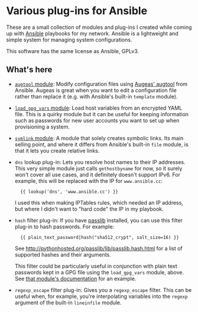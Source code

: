 # Various plug-ins for Ansible

These are a small collection of modules and plug-ins I created while
coming up with [Ansible](http://www.ansibleworks.com/) playbooks for
my network.  Ansible is a lightweight and simple system for managing
system configurations.

This software has the same license as Ansible, GPLv3.

## What's here

* [`augtool` module][augtool_mod]: Modify configuration files using
  [Augeas' augtool][augtool] from Ansible.  Augeas is great when you
  want to edit a configuration file rather than replace it (e.g. with
  Ansible's built-in `template` module).

* [`load_gpg_vars` module][load_gpg_vars_mod]: Load host variables from
  an encrypted YAML file.  This is a quirky module but it can be
  useful for keeping information such as passwords for new user
  accounts you want to set up when provisioning a system.

* [`symlink` module][symlink_mod]: A module that solely creates symbolic
  links.  Its main selling point, and where it differs from Ansible's
  built-in `file` module, is that it lets you create relative links.

* `dns` lookup plug-in: Lets you resolve host names to their IP
  addresses.  This very simple module just calls `gethostbyname` for
  now, so it surely won't cover all use cases, and it definitely
  doesn't support IPv6.  For example, this will be replaced with the
  IP for `www.ansible.cc`:

        {{ lookup('dns', 'www.ansible.cc') }}

  I used this when making IPTables rules, which needed an IP address,
  but where I didn't want to "hard code" the IP in my playbook.

* `hash` filter plug-in: If you have
  [passlib](http://pythonhosted.org/passlib/) installed, you can use
  this filter plug-in to hash passwords.  For example:

        {{ plain_text_password|hash("sha512_crypt", salt_size=16) }}

  See <http://pythonhosted.org/passlib/lib/passlib.hash.html> for a
  list of supported hashes and their arguments.

  This filter could be particularly useful in conjunction with plain
  text passwords kept in a GPG file using the `load_gpg_vars` module,
  above.  See [that module's documentation][load_gpg_vars_mod] for an
  example.

* `regexp_escape` filter plug-in: Gives you a `regexp_escape` filter.
  This can be useful when, for example, you're interpolating variables
  into the `regexp` argument of the built-in `lineinfile` module.

[augtool_mod]: http://dsedivec.github.io/ansible-plugins/#augtool
[augtool]: http://augeas.net/tour.html
[load_gpg_vars_mod]: http://dsedivec.github.io/ansible-plugins/#load_gpg_vars
[symlink_mod]: http://dsedivec.github.io/ansible-plugins/#symlink
